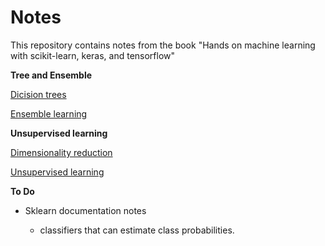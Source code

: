 # Notes 

This repository contains notes from the book "Hands on machine learning with scikit-learn, keras, and tensorflow"

**Tree and Ensemble**

[Dicision trees](./tree.md)

[Ensemble learning](./ensemble.md)

**Unsupervised learning**

[Dimensionality reduction](./dimension_reduction.md)

[Unsupervised learning](./unsupervised.md)


**To Do**

* Sklearn documentation notes
  
  * classifiers that can estimate class probabilities. 